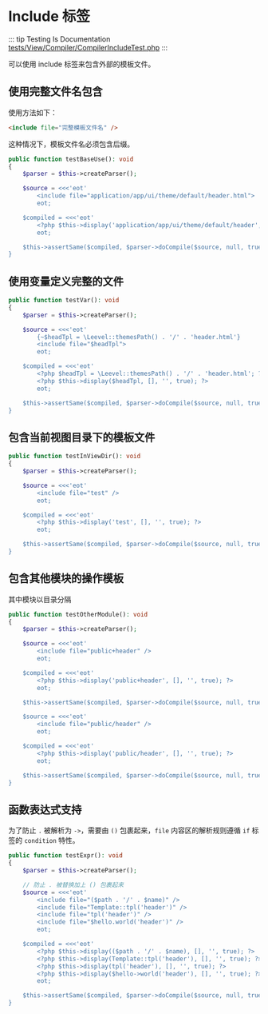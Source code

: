 # Include 标签

::: tip Testing Is Documentation
[tests/View/Compiler/CompilerIncludeTest.php](https://github.com/hunzhiwange/framework/blob/master/tests/View/Compiler/CompilerIncludeTest.php)
:::
    
可以使用 include 标签来包含外部的模板文件。

## 使用完整文件名包含

使用方法如下：

``` html
<include file="完整模板文件名" />
```

这种情况下，模板文件名必须包含后缀。


``` php
public function testBaseUse(): void
{
    $parser = $this->createParser();

    $source = <<<'eot'
        <include file="application/app/ui/theme/default/header.html">
        eot;

    $compiled = <<<'eot'
        <?php $this->display('application/app/ui/theme/default/header', [], '.html', true); ?>
        eot;

    $this->assertSame($compiled, $parser->doCompile($source, null, true));
}
```
    
## 使用变量定义完整的文件

``` php
public function testVar(): void
{
    $parser = $this->createParser();

    $source = <<<'eot'
        {~$headTpl = \Leevel::themesPath() . '/' . 'header.html'}
        <include file="$headTpl">
        eot;

    $compiled = <<<'eot'
        <?php $headTpl = \Leevel::themesPath() . '/' . 'header.html'; ?>
        <?php $this->display($headTpl, [], '', true); ?>
        eot;

    $this->assertSame($compiled, $parser->doCompile($source, null, true));
}
```
    
## 包含当前视图目录下的模板文件

``` php
public function testInViewDir(): void
{
    $parser = $this->createParser();

    $source = <<<'eot'
        <include file="test" />
        eot;

    $compiled = <<<'eot'
        <?php $this->display('test', [], '', true); ?>
        eot;

    $this->assertSame($compiled, $parser->doCompile($source, null, true));
}
```
    
## 包含其他模块的操作模板

其中模块以目录分隔

``` php
public function testOtherModule(): void
{
    $parser = $this->createParser();

    $source = <<<'eot'
        <include file="public+header" />
        eot;

    $compiled = <<<'eot'
        <?php $this->display('public+header', [], '', true); ?>
        eot;

    $this->assertSame($compiled, $parser->doCompile($source, null, true));

    $source = <<<'eot'
        <include file="public/header" />
        eot;

    $compiled = <<<'eot'
        <?php $this->display('public/header', [], '', true); ?>
        eot;

    $this->assertSame($compiled, $parser->doCompile($source, null, true));
}
```
    
## 函数表达式支持

为了防止 `.` 被解析为 `->`，需要由 `()` 包裹起来，`file` 内容区的解析规则遵循 `if` 标签的 `condition` 特性。

``` php
public function testExpr(): void
{
    $parser = $this->createParser();

    // 防止 . 被替换加上 () 包裹起来
    $source = <<<'eot'
        <include file="($path . '/' . $name)" />
        <include file="Template::tpl('header')" />
        <include file="tpl('header')" />
        <include file="$hello.world('header')" />
        eot;

    $compiled = <<<'eot'
        <?php $this->display(($path . '/' . $name), [], '', true); ?>
        <?php $this->display(Template::tpl('header'), [], '', true); ?>
        <?php $this->display(tpl('header'), [], '', true); ?>
        <?php $this->display($hello->world('header'), [], '', true); ?>
        eot;

    $this->assertSame($compiled, $parser->doCompile($source, null, true));
}
```